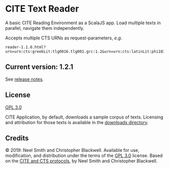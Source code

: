 # CITE Text Reader

A basic CITE Reading Environment as a ScalaJS app. Load multiple texts in parallel, navigate them independently.

Accepts multiple CTS URNs as request-parameters, *e.g.* 

~~~
reader-1.1.0.html?urn=urn:cts:greekLit:tlg0016.tlg001.grc:1.2&urn=urn:cts:latinLit:phi1038.phi001.omar:1.pr.1
~~~

## Current version: 1.2.1

See [release notes](releases.md).

## License

[GPL 3.0](https://opensource.org/licenses/gpl-3.0.html)

CITE Application, by default, downloads a sample corpus of texts. Licensing and attribution for those texts is available in the [downloads directory](downloads).

## Credits

© 2019: Neel Smith and Christopher Blackwell. Available for use, modification, and distribution under the terms of the [GPL 3.0](https://opensource.org/licenses/gpl-3.0.html) license. Based on the [CITE and CTS protocols](http://cite-architecture.github.io), by Neel Smith and Christopher Blackwell.
